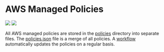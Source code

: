 # AWS Managed Policies

![](https://shields.io/date/1733122068.svg?label=last%20run)
![](https://shields.io/date/1733122068.svg?label=last%20updated)

All AWS managed policies are stored in the [policies](policies) directory into
separate files. The [policies.json](policies/policies.json) file is a merge of
all policies. A [workflow](.github/workflows/list-policies.yaml) automatically
updates the policies on a regular basis.
